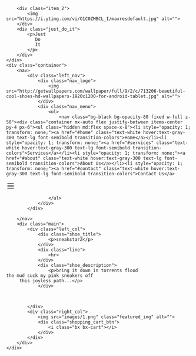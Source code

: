 <html lang="en"><head>
    <meta charset="UTF-8">
    <meta name="viewport" content="width=device-width, initial-scale=1.0">
    <title>Nike Shoes Website | Ludiflex</title>
    <link href="https://unpkg.com/boxicons@2.1.4/css/boxicons.min.css" rel="stylesheet">
    <link rel="stylesheet" href="sneak.css">
</head>
<body>
    <div class="body_items">
        
        <div class="item_2">
            <img src="https://i.ytimg.com/vi/O1C0ZMBCL_I/maxresdefault.jpg" alt="">
        </div>
        <div class="just_do_it">
            <p>Just
               Do
               It
            </p>
        </div>
    </div>    
    <div class="container">
        <nav>
            <div class="left_nav">
                <div class="nav_logo">
                    <img src="http://getwallpapers.com/wallpaper/full/9/2/c/713206-beautiful-cool-shoes-hd-wallpapers-1920x1200-for-android-tablet.jpg" alt="">
                </div>
                <div class="nav_menu">
                    <ul>
                        <nav class="bg-black bg-opacity-80 fixed w-full z-50"><div class="container mx-auto flex justify-between items-center py-4 px-6"><ul class="hidden md:flex space-x-8"><li style="opacity: 1; transform: none;"><a href="#home" class="text-white hover:text-gray-300 text-lg font-semibold transition-colors">Home</a></li><li style="opacity: 1; transform: none;"><a href="#services" class="text-white hover:text-gray-300 text-lg font-semibold transition-colors">Services</a></li><li style="opacity: 1; transform: none;"><a href="#about" class="text-white hover:text-gray-300 text-lg font-semibold transition-colors">About Us</a></li><li style="opacity: 1; transform: none;"><a href="#contact" class="text-white hover:text-gray-300 text-lg font-semibold transition-colors">Contact Us</a>
</li></ul></div></nav><svg xmlns="http://www.w3.org/2000/svg" width="24" height="24" viewBox="0 0 24 24" fill="none" stroke="currentColor" stroke-width="2" stroke-linecap="round" stroke-linejoin="round" class="lucide lucide-menu h-8 w-8 text-white md:hidden"><line x1="4" x2="20" y1="12" y2="12"></line><line x1="4" x2="20" y1="6" y2="6"></line><line x1="4" x2="20" y1="18" y2="18"></line></svg>
                        
                        
                        
                        
                    </ul>
                </div>
            </div>
            
        </nav>
        <div class="main">
            <div class="left_col">
                <div class="shoe_title">
                    <p>sneakstarZ</p>
                </div>
                <div class="line">
                    <hr>
                </div>
                <div class="shoe_description">
                    <p>bring it down in torrents flood                          
    the mud suck my pink sneakers off
         this joyless path...</p>
                </div>
                

                
            </div>
            <div class="right_col">
                <img src="images/1.png" class="featured_img" alt="">
                <div class="shopping_cart_btn">
                    <i class="bx bx-cart"></i>
                </div>
            </div>
        </div>
    </div>
<script src="sneak.js"></script>
     
<!-- Code injected by live-server -->
<script>
	// <![CDATA[  <-- For SVG support
	if ('WebSocket' in window) {
		(function () {
			function refreshCSS() {
				var sheets = [].slice.call(document.getElementsByTagName("link"));
				var head = document.getElementsByTagName("head")[0];
				for (var i = 0; i < sheets.length; ++i) {
					var elem = sheets[i];
					var parent = elem.parentElement || head;
					parent.removeChild(elem);
					var rel = elem.rel;
					if (elem.href && typeof rel != "string" || rel.length == 0 || rel.toLowerCase() == "stylesheet") {
						var url = elem.href.replace(/(&|\?)_cacheOverride=\d+/, '');
						elem.href = url + (url.indexOf('?') >= 0 ? '&' : '?') + '_cacheOverride=' + (new Date().valueOf());
					}
					parent.appendChild(elem);
				}
			}
			var protocol = window.location.protocol === 'http:' ? 'ws://' : 'wss://';
			var address = protocol + window.location.host + window.location.pathname + '/ws';
			var socket = new WebSocket(address);
			socket.onmessage = function (msg) {
				if (msg.data == 'reload') window.location.reload();
				else if (msg.data == 'refreshcss') refreshCSS();
			};
			if (sessionStorage && !sessionStorage.getItem('IsThisFirstTime_Log_From_LiveServer')) {
				console.log('Live reload enabled.');
				sessionStorage.setItem('IsThisFirstTime_Log_From_LiveServer', true);
			}
		})();
